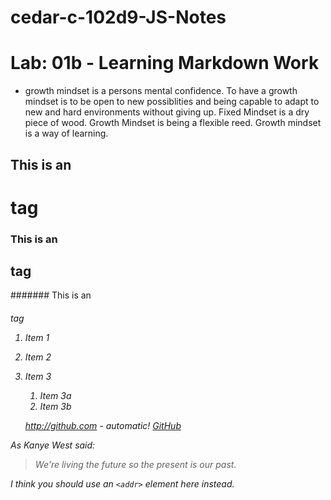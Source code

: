 # cedar-c-102d9-JS-Notes
# Lab: 01b - Learning Markdown Work 
- growth mindset is a persons mental confidence. To have a growth mindset is to be open to new possiblities and being capable to adapt to new and hard environments without giving up. 
Fixed Mindset is a dry piece of wood.
Growth Mindset is being a flexible reed.
Growth mindset is a way of learning.

## This is an <h1> tag
### This is an <h2> tag
####### This is an <h6> tag
  
1. Item 1
1. Item 2
1. Item 3
   1. Item 3a
   1. Item 3b
   
   http://github.com - automatic!
[GitHub](http://github.com)

As Kanye West said:

> We're living the future so
> the present is our past.

I think you should use an
`<addr>` element here instead.
